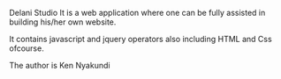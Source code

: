 Delani Studio
It is a web application where one can be fully assisted in building his/her own website.

It contains javascript and jquery operators also including HTML and Css ofcourse.

The author is Ken Nyakundi





 
